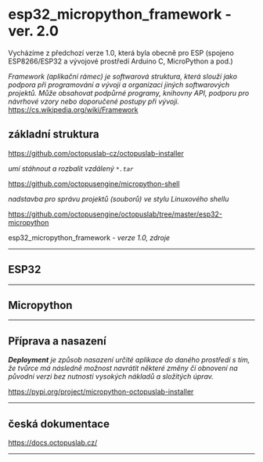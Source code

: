 # esp32_micropython_framework - ver. 2.0

Vycházíme z předchozí verze 1.0, která byla obecně pro ESP (spojeno ESP8266/ESP32 a vývojové prostředí Arduino C, MicroPython a pod.)

*Framework (aplikační rámec) je softwarová struktura, která slouží jako podpora při programování a vývoji a organizaci jiných softwarových projektů. Může obsahovat podpůrné programy, knihovny API, podporu pro návrhové vzory nebo doporučené postupy při vývoji.*
https://cs.wikipedia.org/wiki/Framework

## základní struktura

https://github.com/octopuslab-cz/octopuslab-installer

*umí stáhnout a rozbalit vzdálený `*.tar`*


https://github.com/octopusengine/micropython-shell

*nadstavba pro správu projektů (souborů) ve stylu Linuxového shellu*


https://github.com/octopusengine/octopuslab/tree/master/esp32-micropython

esp32_micropython_framework - *verze 1.0, zdroje*




---

## ESP32

---

## Micropython

---

## Příprava a nasazení 

***Deployment** je způsob nasazení určité aplikace do daného prostředí s tím, že tvůrce má následně možnost navrátit některé změny či obnovení na původní verzi bez nutnosti vysokých nákladů a složitých úprav.*

https://pypi.org/project/micropython-octopuslab-installer

---

## česká dokumentace

https://docs.octopuslab.cz/

---
